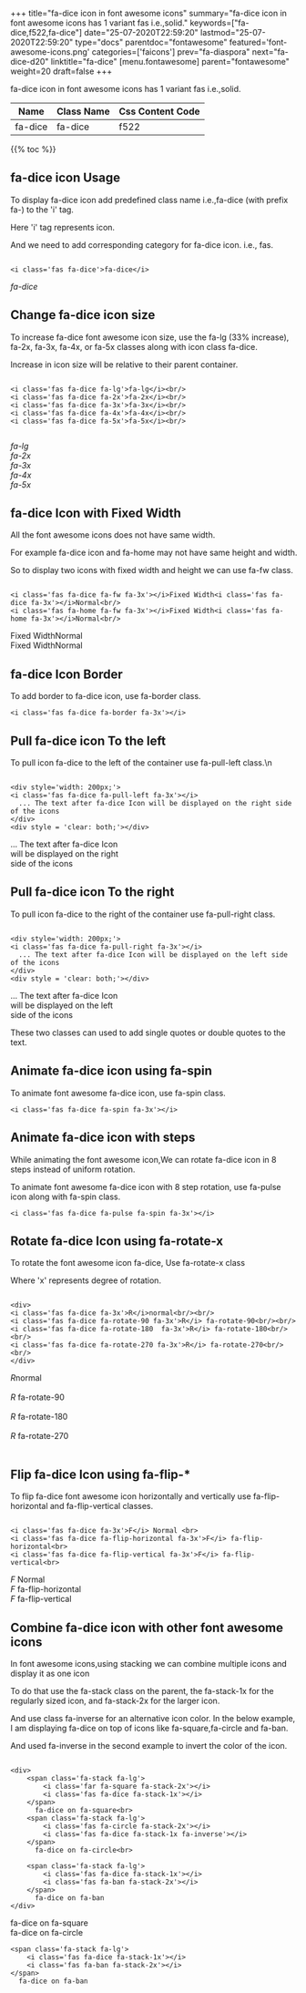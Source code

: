 +++
title="fa-dice icon in font awesome icons"
summary="fa-dice icon in font awesome icons has 1 variant fas i.e.,solid."
keywords=["fa-dice,f522,fa-dice"]
date="25-07-2020T22:59:20"
lastmod="25-07-2020T22:59:20"
type="docs"
parentdoc="fontawesome"
featured='font-awesome-icons.png'
categories=['faicons']
prev="fa-diaspora"
next="fa-dice-d20"
linktitle="fa-dice"
[menu.fontawesome]
parent="fontawesome"
weight=20
draft=false
+++


fa-dice icon in font awesome icons has 1 variant fas i.e.,solid.

<div class='table-responsive'><table class='table'><thead><tr><th>Name</th><th>Class Name</th><th>Css Content Code</th></tr></thead><tbody><tr><td>fa-dice</td><td>fa-dice</td><td>f522</td></tr></tbody></table></div>


{{% toc %}}


## fa-dice icon Usage

To display fa-dice icon add predefined class name i.e.,fa-dice (with prefix fa-) to the 'i' tag.

Here 'i' tag represents icon.

And we need to add corresponding category for fa-dice icon. i.e., fas.


```

<i class='fas fa-dice'>fa-dice</i>
```

<i class='fas fa-dice'>fa-dice</i>




## Change fa-dice icon size
To increase fa-dice font awesome icon size, use the fa-lg (33% increase), fa-2x, fa-3x, fa-4x, or fa-5x classes along with icon class fa-dice.

Increase in icon size will be relative to their parent container. 

```

<i class='fas fa-dice fa-lg'>fa-lg</i><br/>
<i class='fas fa-dice fa-2x'>fa-2x</i><br/>
<i class='fas fa-dice fa-3x'>fa-3x</i><br/>
<i class='fas fa-dice fa-4x'>fa-4x</i><br/>
<i class='fas fa-dice fa-5x'>fa-5x</i><br/>
            
```

<i class='fas fa-dice fa-lg'>fa-lg</i><br/>
<i class='fas fa-dice fa-2x'>fa-2x</i><br/>
<i class='fas fa-dice fa-3x'>fa-3x</i><br/>
<i class='fas fa-dice fa-4x'>fa-4x</i><br/>
<i class='fas fa-dice fa-5x'>fa-5x</i><br/>
            



## fa-dice Icon with Fixed Width 

All the font awesome icons does not have same width.

For example fa-dice icon and fa-home may not have same height and width.

So to display two icons with fixed width and height we can use fa-fw class.


```

<i class='fas fa-dice fa-fw fa-3x'></i>Fixed Width<i class='fas fa-dice fa-3x'></i>Normal<br/>
<i class='fas fa-home fa-fw fa-3x'></i>Fixed Width<i class='fas fa-home fa-3x'></i>Normal<br/>
```

<i class='fas fa-dice fa-fw fa-3x'></i>Fixed Width<i class='fas fa-dice fa-3x'></i>Normal<br/>
<i class='fas fa-home fa-fw fa-3x'></i>Fixed Width<i class='fas fa-home fa-3x'></i>Normal<br/>



## fa-dice Icon Border 

To add border to fa-dice icon, use fa-border class.


```
<i class='fas fa-dice fa-border fa-3x'></i>

```
<i class='fas fa-dice fa-border fa-3x'></i>





## Pull fa-dice icon To the left

To pull icon fa-dice to the left of the container use fa-pull-left class.\n

```

<div style='width: 200px;'>
<i class='fas fa-dice fa-pull-left fa-3x'></i>
  ... The text after fa-dice Icon will be displayed on the right side of the icons
</div>
<div style = 'clear: both;'></div>
```

<div style='width: 200px;'>
<i class='fas fa-dice fa-pull-left fa-3x'></i>
  ... The text after fa-dice Icon will be displayed on the right side of the icons
</div>
<div style = 'clear: both;'></div>




## Pull fa-dice icon To the right
To pull icon fa-dice to the right of the container use fa-pull-right class.

```

<div style='width: 200px;'>
<i class='fas fa-dice fa-pull-right fa-3x'></i>
  ... The text after fa-dice Icon will be displayed on the left side of the icons
</div>
<div style = 'clear: both;'></div>
```

<div style='width: 200px;'>
<i class='fas fa-dice fa-pull-right fa-3x'></i>
  ... The text after fa-dice Icon will be displayed on the left side of the icons
</div>
<div style = 'clear: both;'></div>

These two classes can used to add single quotes or double quotes to the text.


## Animate fa-dice icon using fa-spin
To animate font awesome fa-dice icon, use fa-spin class.

```
<i class='fas fa-dice fa-spin fa-3x'></i>
```
<i class='fas fa-dice fa-spin fa-3x'></i>




## Animate fa-dice icon with steps
While animating the font awesome icon,We can rotate fa-dice icon in 8 steps instead of uniform rotation.

To animate font awesome fa-dice icon with 8 step rotation, use fa-pulse icon along with fa-spin class.


```
<i class='fas fa-dice fa-pulse fa-spin fa-3x'></i>

```
<i class='fas fa-dice fa-pulse fa-spin fa-3x'></i>





## Rotate fa-dice Icon using fa-rotate-x
To rotate the font awesome icon fa-dice, Use fa-rotate-x class

Where 'x' represents degree of rotation.


```

<div>
<i class='fas fa-dice fa-3x'>R</i>normal<br/><br/>
<i class='fas fa-dice fa-rotate-90 fa-3x'>R</i> fa-rotate-90<br/><br/> 
<i class='fas fa-dice fa-rotate-180  fa-3x'>R</i> fa-rotate-180<br/><br/> 
<i class='fas fa-dice fa-rotate-270 fa-3x'>R</i> fa-rotate-270<br/><br/>
</div>
```

<div>
<i class='fas fa-dice fa-3x'>R</i>normal<br/><br/>
<i class='fas fa-dice fa-rotate-90 fa-3x'>R</i> fa-rotate-90<br/><br/> 
<i class='fas fa-dice fa-rotate-180  fa-3x'>R</i> fa-rotate-180<br/><br/> 
<i class='fas fa-dice fa-rotate-270 fa-3x'>R</i> fa-rotate-270<br/><br/>
</div>




## Flip fa-dice Icon using fa-flip-*
To flip fa-dice font awesome icon horizontally and vertically use fa-flip-horizontal and fa-flip-vertical classes. 

```

<i class='fas fa-dice fa-3x'>F</i> Normal <br>
<i class='fas fa-dice fa-flip-horizontal fa-3x'>F</i> fa-flip-horizontal<br>
<i class='fas fa-dice fa-flip-vertical fa-3x'>F</i> fa-flip-vertical<br>
```

<i class='fas fa-dice fa-3x'>F</i> Normal <br>
<i class='fas fa-dice fa-flip-horizontal fa-3x'>F</i> fa-flip-horizontal<br>
<i class='fas fa-dice fa-flip-vertical fa-3x'>F</i> fa-flip-vertical<br>




## Combine fa-dice icon with other font awesome icons
In font awesome icons,using stacking we can combine multiple icons and display it as one icon 

To do that use the fa-stack class on the parent, the fa-stack-1x for the regularly sized icon, and fa-stack-2x for the larger icon.

And use class fa-inverse for an alternative icon color. 
In the below example, I am displaying fa-dice on top of icons like fa-square,fa-circle and fa-ban.

And used fa-inverse in the second example to invert the color of the icon.

```

<div>
    <span class='fa-stack fa-lg'>
        <i class='far fa-square fa-stack-2x'></i>
        <i class='fas fa-dice fa-stack-1x'></i>
    </span>
      fa-dice on fa-square<br>
    <span class='fa-stack fa-lg'>
        <i class='fas fa-circle fa-stack-2x'></i>
        <i class='fas fa-dice fa-stack-1x fa-inverse'></i>
    </span>
      fa-dice on fa-circle<br>

    <span class='fa-stack fa-lg'>
        <i class='fas fa-dice fa-stack-1x'></i>
        <i class='fas fa-ban fa-stack-2x'></i>
    </span>
      fa-dice on fa-ban
</div>
```

<div>
    <span class='fa-stack fa-lg'>
        <i class='far fa-square fa-stack-2x'></i>
        <i class='fas fa-dice fa-stack-1x'></i>
    </span>
      fa-dice on fa-square<br>
    <span class='fa-stack fa-lg'>
        <i class='fas fa-circle fa-stack-2x'></i>
        <i class='fas fa-dice fa-stack-1x fa-inverse'></i>
    </span>
      fa-dice on fa-circle<br>

    <span class='fa-stack fa-lg'>
        <i class='fas fa-dice fa-stack-1x'></i>
        <i class='fas fa-ban fa-stack-2x'></i>
    </span>
      fa-dice on fa-ban
</div>






